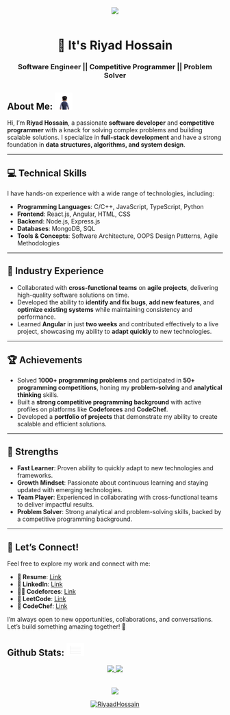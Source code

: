 <div align="center">
 <img align="center"  width="800"  src="./Assets/banner-img.png">
</div>
<br/>
<h1 align="center">👋 It's Riyad Hossain</h1>
<h3 align="center">Software Engineer || Competitive Programmer || Problem Solver</h3> 

## **About Me: <img src="./Assets/about-me.gif" width="40">**

Hi, I’m **Riyad Hossain**, a passionate **software developer** and **competitive programmer** with a knack for solving complex problems and building scalable solutions. I specialize in **full-stack development** and have a strong foundation in **data structures, algorithms, and system design**.  

---

## 💻 **Technical Skills**  
I have hands-on experience with a wide range of technologies, including:  
- **Programming Languages**: C/C++, JavaScript, TypeScript, Python  
- **Frontend**: React.js, Angular, HTML, CSS  
- **Backend**: Node.js, Express.js  
- **Databases**: MongoDB, SQL  
- **Tools & Concepts**: Software Architecture, OOPS Design Patterns, Agile Methodologies  

---

## 🏢 **Industry Experience**  
- Collaborated with **cross-functional teams** on **agile projects**, delivering high-quality software solutions on time.  
- Developed the ability to **identify and fix bugs**, **add new features**, and **optimize existing systems** while maintaining consistency and performance.  
- Learned **Angular** in just **two weeks** and contributed effectively to a live project, showcasing my ability to **adapt quickly** to new technologies.  

---

## 🏆 **Achievements**  
- Solved **1000+ programming problems** and participated in **50+ programming competitions**, honing my **problem-solving** and **analytical thinking** skills.  
- Built a **strong competitive programming background** with active profiles on platforms like **Codeforces** and **CodeChef**.  
- Developed a **portfolio of projects** that demonstrate my ability to create scalable and efficient solutions.  

---

## 🚀 **Strengths**  
- **Fast Learner**: Proven ability to quickly adapt to new technologies and frameworks.  
- **Growth Mindset**: Passionate about continuous learning and staying updated with emerging technologies.  
- **Team Player**: Experienced in collaborating with cross-functional teams to deliver impactful results.  
- **Problem Solver**: Strong analytical and problem-solving skills, backed by a competitive programming background.  

---

## 🔗 **Let’s Connect!**  
Feel free to explore my work and connect with me:  
- **📄 Resume**: [Link](https://drive.google.com/file/d/1SEG9JXOVzQXMEpApLUkcnmLTK5qeNRxr/view?usp=sharing)  
- **👔 LinkedIn**: [Link](https://www.linkedin.com/in/riyaad-hossain/)  
- **🧑‍💻 Codeforces**: [Link](https://codeforces.com/profile/AlgorithmicRiyad)  
- **🧩 LeetCode**: [Link](https://leetcode.com/u/Riyad-Hossain/)  
- **🍴 CodeChef**: [Link](https://www.codechef.com/users/riyadhossain)  

I’m always open to new opportunities, collaborations, and conversations. Let’s build something amazing together! 🚀  

<h2>Github Stats: <img src="./Assets/stat.gif" width="40"></h2>

<div align="center">
  <a href="https://github.com/RiyaadHossain">
  <img height="180em" src="https://github-readme-stats.vercel.app/api?username=RiyaadHossain&show_icons=true&theme=radical&include_all_commits=true&count_private=true"/>
  <img height="180em" src="https://github-readme-stats.vercel.app/api/top-langs/?username=RiyaadHossain&layout=compact&langs_count=7&theme=radical"/>
</div>
<br/>
  
 <p align="center">
   <img align="center" src="https://github-readme-streak-stats.herokuapp.com/?user=RiyaadHossain&theme=radical&hide_border=true"/>
</p>
  
<div align="center">
  
<p align="center"> <a href="https://github.com/RiyaadHossain/github-profile-trophy"><img src="https://github-profile-trophy.vercel.app/?username=RiyaadHossain&row=1&column=6&theme=onedark" alt="RiyaadHossain" /></a> </p>
 
<!-- Comment Down
[![trophy](https://github-profile-trophy.vercel.app/?username=RiyaadHossain)](https://github.com/ryo-ma/github-profile-trophy)
</div> -->

<!-- ![GitHub Activity Graph](https://activity-graph.herokuapp.com/graph?username=RiyaadHossain) -->

<!-- ![GitHub metrics](https://metrics.lecoq.io/RiyaadHossain) -->
